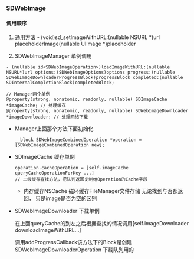 ### SDWebImage

#### 调用顺序

1. 通用方法 - (void)sd_setImageWithURL:(nullable NSURL *)url placeholderImage(nullable UIImage *)placeholder

2. SDWebImageManager 单例调用
```objc
- (nullable id<SDWebImageOperation>)loadImageWithURL:(nullable NSURL*)url options:(SDWebImageOptions)options progress:(nullable SDWebImageDownloaderProgressBlock)progressBlock completed:(nullable SDInternalCompletionBlock)completedBlock;

// Manager两个单例
@property(strong, nonatomic, readonly, nullable) SDImageCache *imageCache; // 处理缓存
@property(strong, nonatomic, readonly, nullable) SDWebImageDownloader *imageDownloader; // 处理网络下载
```
- Manager上面那个方法下面初始化
	```objc
	__block SDWebImageCombinedOperation *operation = [SDWebImageCombinedOperation new];
	```
	
- SDImageCache 缓存单例
	```objc
	operation.cacheOperation = [self.imageCache queryCacheOperationForKey ...]
	// 二级缓存查找方法，把队列返回复制给Operation的Cache字段
	```
	- 内存缓存NSCache 磁环缓存FileManager文件存储 无论找到与否都返回， 只是image是否为空的区别

- SDWebImageDownloader 下载单例
	
	在上面queryCache的到左之后根据查找的情况调用[self.imageDownloader downloadImageWithURL...]

	调用addProgressCallback该方法下的Block是创建SDWebImageDownloaderOperation 下载队列用的

